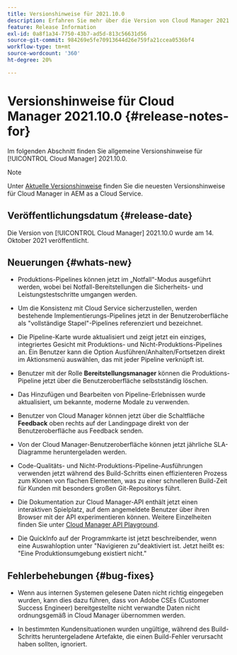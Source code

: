 ```yaml
---
title: Versionshinweise für 2021.10.0
description: Erfahren Sie mehr über die Version von Cloud Manager 2021.10.0.
feature: Release Information
exl-id: 0a8f1a34-7750-43b7-ad5d-813c56631d56
source-git-commit: 984269e5fe70913644d26e759fa21ccea0536bf4
workflow-type: tm+mt
source-wordcount: '360'
ht-degree: 20%

---
```


# Versionshinweise für Cloud Manager 2021.10.0 {#release-notes-for}

Im folgenden Abschnitt finden Sie allgemeine Versionshinweise für [!UICONTROL Cloud Manager] 2021.10.0.

>[!NOTE]
>Unter [Aktuelle Versionshinweise](https://experienceleague.adobe.com/en/docs/experience-manager-cloud-service/content/release-notes/cloud-manager/current#getting-access) finden Sie die neuesten Versionshinweise für Cloud Manager in AEM as a Cloud Service.

## Veröffentlichungsdatum {#release-date}

Die Version von [!UICONTROL Cloud Manager] 2021.10.0 wurde am 14. Oktober 2021 veröffentlicht.

## Neuerungen {#whats-new}

* Produktions-Pipelines können jetzt im „Notfall“-Modus ausgeführt werden, wobei bei Notfall-Bereitstellungen die Sicherheits- und Leistungstestschritte umgangen werden.

* Um die Konsistenz mit Cloud Service sicherzustellen, werden bestehende Implementierungs-Pipelines jetzt in der Benutzeroberfläche als &quot;vollständige Stapel&quot;-Pipelines referenziert und bezeichnet.

* Die Pipeline-Karte wurde aktualisiert und zeigt jetzt ein einziges, integriertes Gesicht mit Produktions- und Nicht-Produktions-Pipelines an. Ein Benutzer kann die Option Ausführen/Anhalten/Fortsetzen direkt im Aktionsmenü auswählen, das mit jeder Pipeline verknüpft ist.

* Benutzer mit der Rolle **Bereitstellungsmanager** können die Produktions-Pipeline jetzt über die Benutzeroberfläche selbstständig löschen.

* Das Hinzufügen und Bearbeiten von Pipeline-Erlebnissen wurde aktualisiert, um bekannte, moderne Modale zu verwenden.

* Benutzer von Cloud Manager können jetzt über die Schaltfläche **Feedback** oben rechts auf der Landingpage direkt von der Benutzeroberfläche aus Feedback senden.

* Von der Cloud Manager-Benutzeroberfläche können jetzt jährliche SLA-Diagramme heruntergeladen werden.

* Code-Qualitäts- und Nicht-Produktions-Pipeline-Ausführungen verwenden jetzt während des Build-Schritts einen effizienteren Prozess zum Klonen von flachen Elementen, was zu einer schnelleren Build-Zeit für Kunden mit besonders großen Git-Repositorys führt.

* Die Dokumentation zur Cloud Manager-API enthält jetzt einen interaktiven Spielplatz, auf dem angemeldete Benutzer über ihren Browser mit der API experimentieren können. Weitere Einzelheiten finden Sie unter [Cloud Manager API Playground](https://developer.adobe.com/experience-cloud/cloud-manager/reference/playground/).

* Die QuickInfo auf der Programmkarte ist jetzt beschreibender, wenn eine Auswahloption unter &quot;Navigieren zu&quot;deaktiviert ist. Jetzt heißt es: &quot;Eine Produktionsumgebung existiert nicht.&quot;


## Fehlerbehebungen {#bug-fixes}

* Wenn aus internen Systemen gelesene Daten nicht richtig eingegeben wurden, kann dies dazu führen, dass von Adobe CSEs (Customer Success Engineer) bereitgestellte nicht verwandte Daten nicht ordnungsgemäß in Cloud Manager übernommen werden.

* In bestimmten Kundensituationen wurden ungültige, während des Build-Schritts heruntergeladene Artefakte, die einen Build-Fehler verursacht haben sollten, ignoriert.
